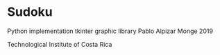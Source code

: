 # Sudoku



Python implementation
tkinter graphic library
Pablo Alpizar Monge
2019

Technological Institute of Costa Rica
